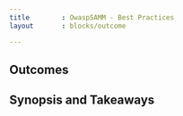 ```yaml
---
title        : OwaspSAMM - Best Practices
layout       : blocks/outcome

---
```



## Outcomes



## Synopsis and Takeaways
